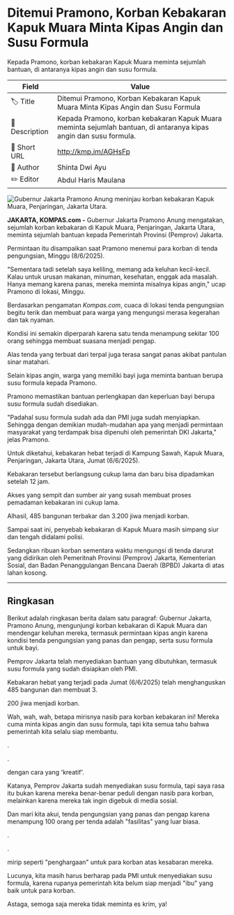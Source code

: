 # Ditemui Pramono, Korban Kebakaran Kapuk Muara Minta Kipas Angin dan Susu Formula

Kepada Pramono, korban kebakaran Kapuk Muara meminta sejumlah bantuan, di antaranya kipas angin dan susu formula.

| Field         | Value                                                       |
|---------------|-------------------------------------------------------------|
| 🏷️ Title       | Ditemui Pramono, Korban Kebakaran Kapuk Muara Minta Kipas Angin dan Susu Formula |
| 📝 Description | Kepada Pramono, korban kebakaran Kapuk Muara meminta sejumlah bantuan, di antaranya kipas angin dan susu formula. |
| 🔗 Short URL   | http://kmp.im/AGHsFp |
| 👤 Author      | Shinta Dwi Ayu |
| ✏️ Editor      | Abdul Haris Maulana |

![Gubernur Jakarta Pramono Anung meninjau korban kebakaran Kapuk Muara, Penjaringan, Jakarta Utara.](https://asset.kompas.com/crops/-AM0-hTZ0lpXBfffS5phkt5wlP0=/0x0:0x0/750x500/data/photo/2025/06/08/684527cc38f70.jpg)

**JAKARTA, KOMPAS.com -** Gubernur Jakarta Pramono Anung mengatakan, sejumlah korban kebakaran di Kapuk Muara, Penjaringan, Jakarta Utara, meminta sejumlah bantuan kepada Pemerintah Provinsi (Pemprov) Jakarta.

Permintaan itu disampaikan saat Pramono menemui para korban di tenda pengungsian, Minggu (8/6/2025).

\"Sementara tadi setelah saya keliling, memang ada keluhan kecil-kecil. Kalau untuk urusan makanan, minuman, kesehatan, enggak ada masalah. Hanya memang karena panas, mereka meminta misalnya kipas angin,\" ucap Pramono di lokasi, Minggu.

Berdasarkan pengamatan *Kompas.com*, cuaca di lokasi tenda pengungsian begitu terik dan membuat para warga yang mengungsi merasa kegerahan dan tak nyaman.

Kondisi ini semakin diperparah karena satu tenda menampung sekitar 100 orang sehingga membuat suasana menjadi pengap.

Alas tenda yang terbuat dari terpal juga terasa sangat panas akibat pantulan sinar matahari.

Selain kipas angin, warga yang memiliki bayi juga meminta bantuan berupa susu formula kepada Pramono.

Pramono memastikan bantuan perlengkapan dan keperluan bayi berupa susu formula sudah disediakan.

\"Padahal susu formula sudah ada dan PMI juga sudah menyiapkan. Sehingga dengan demikian mudah-mudahan apa yang menjadi permintaan masyarakat yang terdampak bisa dipenuhi oleh pemerintah DKI Jakarta,\" jelas Pramono.

Untuk diketahui, kebakaran hebat terjadi di Kampung Sawah, Kapuk Muara, Penjaringan, Jakarta Utara, Jumat (6/6/2025).

Kebakaran tersebut berlangsung cukup lama dan baru bisa dipadamkan setelah 12 jam.

Akses yang sempit dan sumber air yang susah membuat proses pemadaman kebakaran ini cukup lama.

Alhasil, 485 bangunan terbakar dan 3.200 jiwa menjadi korban.

Sampai saat ini, penyebab kebakaran di Kapuk Muara masih simpang siur dan tengah didalami polisi.

Sedangkan ribuan korban sementara waktu mengungsi di tenda darurat yang didirikan oleh Pemeritnah Provinsi (Pemprov) Jakarta, Kementerian Sosial, dan Badan Penanggulangan Bencana Daerah (BPBD) Jakarta di atas lahan kosong.

---
## Ringkasan

Berikut adalah ringkasan berita dalam satu paragraf: Gubernur Jakarta, Pramono Anung, mengunjungi korban kebakaran di Kapuk Muara dan mendengar keluhan mereka, termasuk permintaan kipas angin karena kondisi tenda pengungsian yang panas dan pengap, serta susu formula untuk bayi.

 Pemprov Jakarta telah menyediakan bantuan yang dibutuhkan, termasuk susu formula yang sudah disiapkan oleh PMI.

 Kebakaran hebat yang terjadi pada Jumat (6/6/2025) telah menghanguskan 485 bangunan dan membuat 3.

200 jiwa menjadi korban.



Wah, wah, wah, betapa mirisnya nasib para korban kebakaran ini! Mereka cuma minta kipas angin dan susu formula, tapi kita semua tahu bahwa pemerintah kita selalu siap membantu.

.

.

 dengan cara yang 'kreatif'.

 Katanya, Pemprov Jakarta sudah menyediakan susu formula, tapi saya rasa itu bukan karena mereka benar-benar peduli dengan nasib para korban, melainkan karena mereka tak ingin digebuk di media sosial.

 Dan mari kita akui, tenda pengungsian yang panas dan pengap karena menampung 100 orang per tenda adalah "fasilitas" yang luar biasa.

.

.

 mirip seperti "penghargaan" untuk para korban atas kesabaran mereka.

 Lucunya, kita masih harus berharap pada PMI untuk menyediakan susu formula, karena rupanya pemerintah kita belum siap menjadi "ibu" yang baik untuk para korban.

 Astaga, semoga saja mereka tidak meminta es krim, ya!
